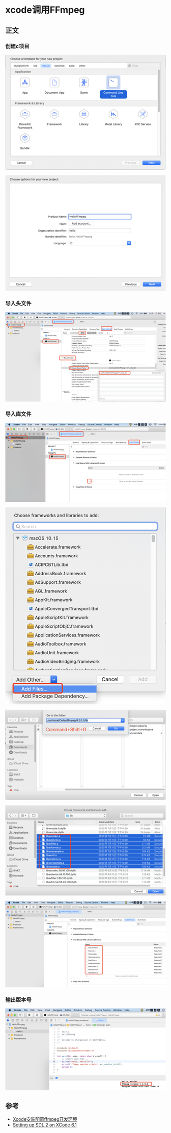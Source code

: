 # xcode调用FFmpeg

## 正文

### 创建c项目

![](/static/images/2010/p001.png)

![](/static/images/2010/p002.png)

### 导入头文件

![](/static/images/2010/p003.png)

### 导入库文件

![](/static/images/2010/p004.png)

![](/static/images/2010/p005.png)

![](/static/images/2010/p006.png)

![](/static/images/2010/p007.png)

![](/static/images/2010/p008.png)

### 输出版本号

![](/static/images/2010/p009.png)


## 参考

- [Xcode安装配置ffmpeg开发环境](http://guidongyuan.cn/2018/08/18/Mac%20Xcode%E5%AE%89%E8%A3%85%E9%85%8D%E7%BD%AEffmpeg%E5%BC%80%E5%8F%91%E7%8E%AF%E5%A2%83/)
- [Setting up SDL 2 on XCode 6.1](https://lazyfoo.net/tutorials/SDL/01_hello_SDL/mac/xcode/index.php)